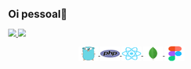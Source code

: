## Oi pessoal👋 

<div style="display: flex; flex-direction: row;" align="center">
  <a href="https://github.com/Roger13san">
  <img height="180em" src="https://github-readme-stats.vercel.app/api?username=Roger13san&show_icons=true&theme=radical&include_all_commits=true&count_private=true"/>
  <img height="180em" src="https://github-readme-stats.vercel.app/api/top-langs/?username=Roger13san&layout=compact&langs_count=7&theme=radical"/>
</div> 
<div style="display: inline_block" align="center"><br>
  <img align="center" alt="vid-HTML" height="30" width="40" src="https://raw.githubusercontent.com/devicons/devicon/master/icons/go/go-original.svg">
  <img align="center" alt="vid-CSS" height="30" width="40" src="https://raw.githubusercontent.com/devicons/devicon/master/icons/php/php-original.svg">
  <img align="center" alt="vid-JS" height="30" width="40" src="https://raw.githubusercontent.com/devicons/devicon/master/icons/react/react-original.svg">
  <img align="center" alt="vid-CSS" height="30" width="40" src="https://raw.githubusercontent.com/devicons/devicon/master/icons/mongodb/mongodb-original.svg">
  <img align="center" alt="vid-JS" height="30" width="40" src="https://raw.githubusercontent.com/devicons/devicon/master/icons/figma/figma-original.svg">
  </div>
